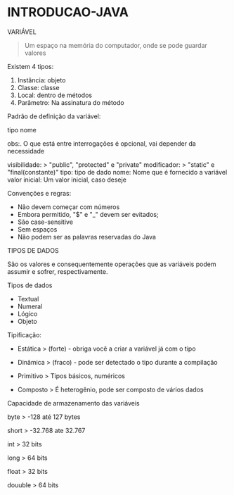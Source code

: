 # INTRODUCAO-JAVA

VARIÁVEL
> Um espaço na memória do computador, onde se pode guardar valores

Existem 4 tipos:

1. Instância: objeto
2. Classe: classe
3. Local: dentro de métodos
4. Parâmetro: Na assinatura do método

Padrão de definição da variável:
<?visibilidade?><?modificador?>tipo nome<?=valor inicial?>


obs:. O que está entre interrogações é opcional, vai depender da necessidade

visibilidade:  > "public", "protected" e "private"
modificador:  > "static" e "final(constante)"
tipo: tipo de dado 
nome: Nome que é fornecido a variável
valor inicial: Um valor inicial, caso deseje

Convenções e regras:

 - Não devem começar com números
 - Embora permitido, "$" e "_" devem ser evitados;
 - São case-sensitive
 - Sem espaços
 - Não podem ser as palavras reservadas do Java

TIPOS DE DADOS

São os valores e consequentemente operações que as variáveis podem assumir e sofrer, respectivamente.

Tipos de dados

- Textual
- Numeral
- Lógico
- Objeto


Tipificação:

- Estática > (forte) - obriga você a criar a variável já com o tipo

- Dinâmica >  (fraco) - pode ser detectado o tipo durante a compilação

- Primitivo > Tipos básicos, numéricos

-  Composto > É heterogênio, pode ser composto de vários dados

Capacidade de armazenamento das variáveis

byte > -128 até 127 bytes

short > -32.768 ate 32.767 

int > 32 bits

long > 64 bits

float > 32 bits

douuble > 64 bits

